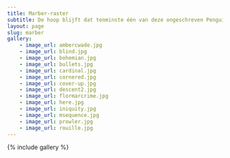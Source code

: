 ```yaml
---
title: Marber-raster
subtitle: De hoop blijft dat tenminste één van deze ongeschreven Penguin Crime-titels ooit voor een echte 'Marber' zal worden aangezien. 
layout: page
slug: marber
gallery:
    - image_url: ambercwade.jpg
    - image_url: blind.jpg
    - image_url: bohemian.jpg
    - image_url: bullets.jpg
    - image_url: cardinal.jpg
    - image_url: cornered.jpg
    - image_url: cover-up.jpg
    - image_url: descent2.jpg
    - image_url: flormarcrime.jpg
    - image_url: here.jpg
    - image_url: iniquity.jpg
    - image_url: msequence.jpg
    - image_url: prowler.jpg
    - image_url: rouille.jpg
---
```


{% include gallery %}